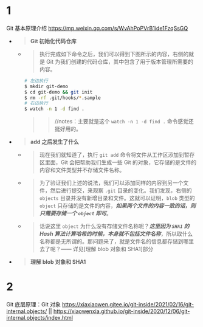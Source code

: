 
# 1

Git 基本原理介绍 https://mp.weixin.qq.com/s/WvAhPoPVrB1ide1FzqSsGQ
- > **Git 初始化代码仓库**
  - > 执行完成如下命令之后，我们可以得到下图所示的内容，右侧的就是 Git 为我们创建的代码仓库，其中包含了用于版本管理所需要的内容。
    ```sh
    # 左边执行
    $ mkdir git-demo
    $ cd git-demo && git init
    $ rm -rf .git/hooks/*.sample
    # 右边执行
    $ watch -n 1 -d find .
    ```
    >> //notes：主要就是这个 `watch -n 1 -d find .` 命令感觉还挺好用的。
- > **add 之后发生了什么**
  * > 现在我们就知道了，执行 `git add` 命令将文件从工作区添加到暂存区里面，Git 会把帮助我们生成一些 Git 的对象，它存储的是文件的内容和文件类型并不存储文件名称。
  * > 为了验证我们上述的说法，我们可以添加同样的内容到另一个文件，然后进行提交，来观察 `.git` 目录的变化。我们发现，右侧的 `objects` 目录并没有新增目录和文件。这就可以证明，`blob` 类型的 `object` 只存储的是文件的内容，***如果两个文件的内容一致的话，则只需要存储一个 `object` 即可***。
  * > 话说这里 `object` 为什么没有存储文件名称呢？***这里因为 `SHA1` 的 Hash 算法计算哈希的时候，本身就不包括文件名称***，所以取什么名称都是无所谓的。那问题来了，就是文件名的信息都存储到哪里去了呢？—— 详见[理解 blob 对象和 SHA1]部分
- > **理解 blob 对象和 SHA1**

# 2

Git 底层原理：Git 对象 https://xiaxiaowen.gitee.io/git-inside/2021/02/16/git-internal.objects/ || https://xiaowenxia.github.io/git-inside/2020/12/06/git-internal.objects/index.html
